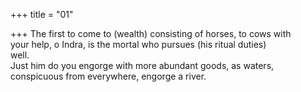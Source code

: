 +++
title = "01"

+++
The first to come to (wealth) consisting of horses, to cows with  
your help, o Indra, is the mortal who pursues (his ritual duties)  
well.  
Just him do you engorge with more abundant goods, as waters,  
conspicuous from everywhere, engorge a river.  